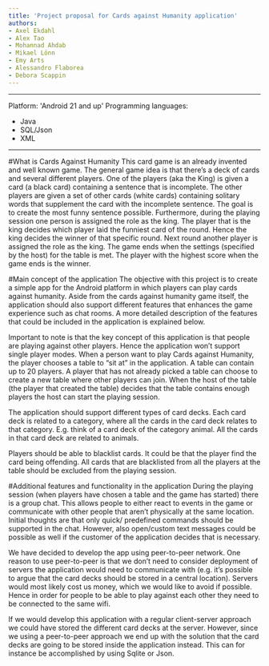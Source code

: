 ```yaml
---
title: 'Project proposal for Cards against Humanity application'
authors: 
- Axel Ekdahl
- Alex Tao
- Mohannad Ahdab
- Mikael Lönn
- Emy Arts
- Alessandro Flaborea
- Debora Scappin
---
```


---
Platform: 'Android 21 and up'
Programming languages: 
- Java 
- SQL/Json
- XML
---

#What is Cards Against Humanity
This card game is an already invented and well known game. The general game idea is that there’s a deck of cards and several different players. One of the players (aka the King) is given a card (a black card) containing a sentence that is incomplete. The other players are given a set of other cards (white cards) containing solitary words that supplement the card with the incomplete sentence. The goal is to create the most funny sentence possible. Furthermore, during the playing session one person is assigned the role as the king. The player that is the king decides which player laid the funniest card of the round. Hence the king decides the winner of that specific round. Next round another player is assigned the role as the king. The game ends when the settings (specified by the host) for the table is met. The player with the highest score when the game ends is the winner.

#Main concept of the application
The objective with this project is to create a simple app for the Android platform in which players can play cards against humanity. Aside from the cards against humanity game itself, the application should also support different features that enhances the game experience such as chat rooms. A more detailed description of the features that could be included in the application is explained below.

Important to note is that the key concept of this application is that people are playing against other players. Hence the application won’t support single player modes. When a person want to play Cards against Humanity, the player chooses a table to “sit at” in the application. A table can contain up to 20 players. A player that has not already picked a table can choose to create a new table where other players can join. When the host of the table (the player that created the table) decides that the table contains enough players the host can start the playing session. 

The application should support different types of card decks. Each card deck is related to a category, where all the cards in the card deck relates to that category. E.g. think of a card deck of the category animal. All the cards in that card deck are related to animals.  

Players should be able to blacklist cards. It could be that the player find the card being offending. All cards that are blacklisted from all the players at the table should be excluded from the playing session. 

#Additional features and functionality in the application
During the playing session (when players have chosen a table and the game has started) there is a group chat. This allows people to either react to events in the game or communicate with other people that aren’t physically at the same location. Initial thoughts are that only quick/ predefined commands should be supported in the chat. However, also open/custom text messages could be possible as well if the customer of the application decides that is necessary. 

We have decided to develop the app using peer-to-peer network. One reason to use peer-to-peer is that we don’t need to consider deployment of servers the application would need to communicate with (e.g. it’s possible to argue that the card decks should be stored in a central location). Servers would most likely cost us money, which we would like to avoid if possible. Hence in order for people to be able to play against each other they need to be connected to the same wifi. 

If we would develop this application with a regular client-server approach we could have stored the different card decks at the server. However, since we using a peer-to-peer approach we end up with the solution that the card decks are going to be stored inside the application instead. This can for instance be accomplished by using Sqlite or Json. 
